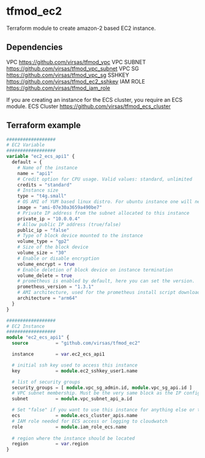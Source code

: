 # tfmod_ec2

Terraform module to create amazon-2 based EC2 instance.

## Dependencies

VPC <https://github.com/virsas/tfmod_vpc>
VPC SUBNET <https://github.com/virsas/tfmod_vpc_subnet>
VPC SG <https://github.com/virsas/tfmod_vpc_sg>
SSHKEY <https://github.com/virsas/tfmod_ec2_sshkey>
IAM ROLE <https://github.com/virsas/tfmod_iam_role>

If you are creating an instance for the ECS cluster, you require an ECS module.
ECS Cluster <https://github.com/virsas/tfmod_ecs_cluster>

## Terraform example

``` terraform
##################
# EC2 Variable
##################
variable "ec2_ecs_api1" { 
  default = {
    # Name of the instance
    name = "api1"
    # Credit option for CPU usage. Valid values: standard, unlimited
    credits = "standard"
    # Instance size
    type = "t4g.small"
    # OS AMI of YUM based linux distro. For ubuntu instance one will need to change the user_data within main.tf
    image = "ami-07e30a3659a490be7"
    # Private IP address from the subnet allocated to this instance
    private_ip = "10.0.0.4"
    # Allow public IP address (true/false)
    public_ip = "false"
    # Type of block device mounted to the instance
    volume_type = "gp2"
    # Size of the block device
    volume_size = "30"
    # Enable or disable encryption
    volume_encrypt = true
    # Enable deletion of block device on instance termination
    volume_delete = true
    # prometheus is enabled by default, here you can set the version.
    prometheus_version = "1.3.1"
    # AMI architecture, used for the prometheus install script download
    architecture = "arm64"
  } 
}

##################
# EC2 Instance
##################
module "ec2_ecs_api1" {
  source          = "github.com/virsas/tfmod_ec2"

  instance        = var.ec2_ecs_api1

  # initial ssh key used to access this instance
  key             = module.ec2_sshkey_user1.name

  # list of security groups
  security_groups = [ module.vpc_sg_admin.id, module.vpc_sg_api.id ]
  # VPC subnet membership. Must be the very same block as the IP configuration of the private_ip
  subnet          = module.vpc_subnet_api_a.id

  # Set "false" if you want to use this instance for anything else or the name of the ECS cluster
  ecs             = module.ecs_cluster_apis.name
  # IAM role needed for ECS access or logging to cloudwatch
  role            = module.iam_role_ecs.name
  
  # region where the instance should be located
  region          = var.region
}
```
